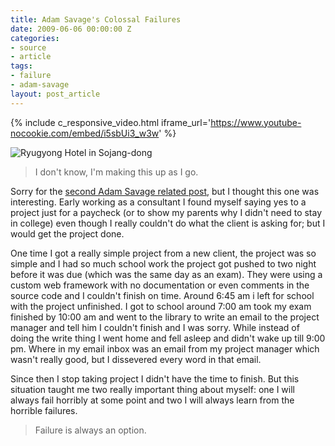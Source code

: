 ```yaml
---
title: Adam Savage's Colossal Failures
date: 2009-06-06 00:00:00 Z
categories:
- source
- article
tags:
- failure
- adam-savage
layout: post_article
---
```


{% include c_responsive_video.html iframe_url='https://www.youtube-nocookie.com/embed/i5sbUi3_w3w' %}

![Ryugyong Hotel in Sojang-dong](http://farm1.static.flickr.com/39/124606654_514edf5f4e_o.jpg)

> I don't know, I'm making this up as I go.

Sorry for the [second Adam Savage related post](/2009/154/obsessions/ "Adam Savage's Obsessions"), but I thought this one was interesting. Early working as a consultant I found myself saying yes to a project just for a paycheck (or to show my parents why I didn't need to stay in college) even though I really couldn't do what the client is asking for; but I would get the project done.

One time I got a really simple project from a new client, the project was so simple and I had so much school work the project got pushed to two night before it was due (which was the same day as an exam). They were using a custom web framework with no documentation or even comments in the source code and I couldn't finish on time. Around 6:45 am i left for school with the project unfinished. I got to school around 7:00 am took my exam finished by 10:00 am and went to the library to write an email to the project manager and tell him I couldn't finish and I was sorry. While instead of doing the write thing I went home and fell asleep and didn't wake up till 9:00 pm. Where in my email inbox was an email from my project manager which wasn't really good, but I dissevered every word in that email.

Since then I stop taking project I didn't have the time to finish. But this situation taught me two really important thing about myself: one I will always fail horribly at some point and two I will always learn from the horrible failures.

> Failure is always an option.
